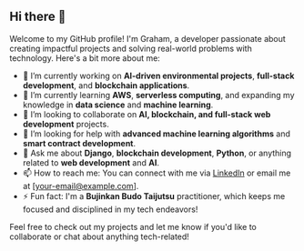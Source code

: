 ## Hi there 👋

Welcome to my GitHub profile! I'm Graham, a developer passionate about creating impactful projects and solving real-world problems with technology. Here's a bit more about me:

- 🔭 I’m currently working on **AI-driven environmental projects**, **full-stack development**, and **blockchain applications**.
- 🌱 I’m currently learning **AWS**, **serverless computing**, and expanding my knowledge in **data science** and **machine learning**.
- 👯 I’m looking to collaborate on **AI, blockchain, and full-stack web development** projects.
- 🤔 I’m looking for help with **advanced machine learning algorithms** and **smart contract development**.
- 💬 Ask me about **Django**, **blockchain development**, **Python**, or anything related to **web development** and **AI**.
- 📫 How to reach me: You can connect with me via [LinkedIn](https://linkedin.com/in/your-link) or email me at [your-email@example.com].
- ⚡ Fun fact: I'm a **Bujinkan Budo Taijutsu** practitioner, which keeps me focused and disciplined in my tech endeavors!

Feel free to check out my projects and let me know if you'd like to collaborate or chat about anything tech-related!
